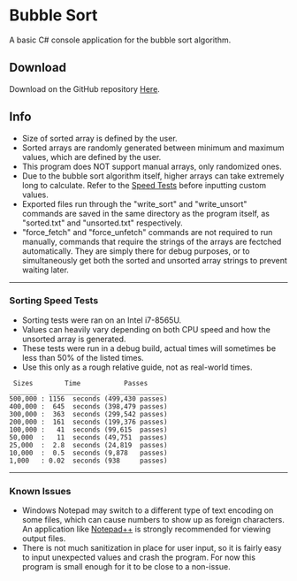 # Bubble Sort
A basic C# console application for the bubble sort algorithm.

## Download
Download on the GitHub repository [Here](https://github.com/LimitedLack/BubbleSort/blob/main/BubbleSort%20V1.exe).

## Info
- Size of sorted array is defined by the user.
- Sorted arrays are randomly generated between minimum and maximum values, which are defined by the user.
- This program does NOT support manual arrays, only randomized ones.
- Due to the bubble sort algorithm itself, higher arrays can take extremely long to calculate. Refer to the [Speed Tests](#sorting-speed-tests) before inputting custom values.
- Exported files run through the "write_sort" and "write_unsort" commands are saved in the same directory as the program itself, as "sorted.txt" and "unsorted.txt" respectively.
- "force_fetch" and "force_unfetch" commands are not required to run manually, commands that require the strings of the arrays are fectched automatically. They are simply there for debug purposes, or to simultaneously get both the sorted and unsorted array strings to prevent waiting later.

___

### Sorting Speed Tests
- Sorting tests were ran on an Intel i7-8565U.
- Values can heavily vary depending on both CPU speed and how the unsorted array is generated.
- These tests were run in a debug build, actual times will sometimes be less than 50% of the listed times.
- Use this only as a rough relative guide, not as real-world times.

```
 Sizes        Time           Passes
_______   _____________  ______________
500,000 : 1156  seconds (499,430 passes)
400,000 :  645  seconds (398,479 passes)
300,000 :  363  seconds (299,542 passes)
200,000 :  161  seconds (199,376 passes)
100,000 :   41  seconds (99,615  passes)
50,000  :   11  seconds (49,751  passes)
25,000  :  2.8  seconds (24,819  passes)
10,000  :  0.5  seconds (9,878   passes)
1,000   : 0.02  seconds (938     passes)
```
___

### Known Issues
- Windows Notepad may switch to a different type of text encoding on some files, which can cause numbers to show up as foreign characters. An application like [Notepad++](https://notepad-plus-plus.org/downloads/) is strongly recommended for viewing output files.
- There is not much sanitization in place for user input, so it is fairly easy to input unexpected values and crash the program. For now this program is small enough for it to be close to a non-issue.
